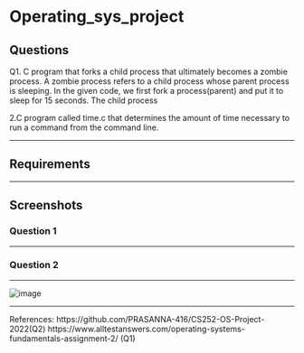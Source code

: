 # Operating_sys_project

## Questions
Q1.  C program that forks a child process that ultimately becomes a zombie process.
A zombie process refers to a child process whose parent process is sleeping. In the given code, we first fork a process(parent) and put it to sleep for 15 seconds. The child process 



2.C program called time.c that determines the amount of time necessary to run a command from the command line.





<hr>

## Requirements


<hr>

## Screenshots
### Question 1

<hr>

### Question 2
<hr>

![image](https://user-images.githubusercontent.com/94753995/200759790-93095e2f-f166-46fa-a7e1-120fd1d067a4.png)





<hr>
References:
https://github.com/PRASANNA-416/CS252-OS-Project-2022(Q2)
https://www.alltestanswers.com/operating-systems-fundamentals-assignment-2/ (Q1)
